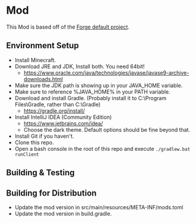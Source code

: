# Mod
This Mod is based off of the [Forge default project](https://mcforge.readthedocs.io/en/latest/gettingstarted/).

## Environment Setup
- Install Minecraft.
- Download JRE and JDK, Install both. You need 64bit!
  - https://www.oracle.com/java/technologies/javase/javase9-archive-downloads.html
- Make sure the JDK path is showing up in your JAVA_HOME variable.
- Make sure to reference %JAVA_HOME% in your PATH variable.
- Download and install Gradle. (Probably install it to C:\Program Files\Gradle, rather than C:\Gradle)
  - https://gradle.org/install/
- Install IntelliJ IDEA (Community Edition)
  - https://www.jetbrains.com/idea/
  - Choose the dark theme. Default options should be fine beyond that.
- Install Git if you haven't.
- Clone this repo.
- Open a bash console in the root of this repo and execute `./gradlew.bat runClient`

## Building & Testing

## Building for Distribution
- Update the mod version in src/main/resources/META-INF/mods.toml
- Update the mod version in build.gradle.
